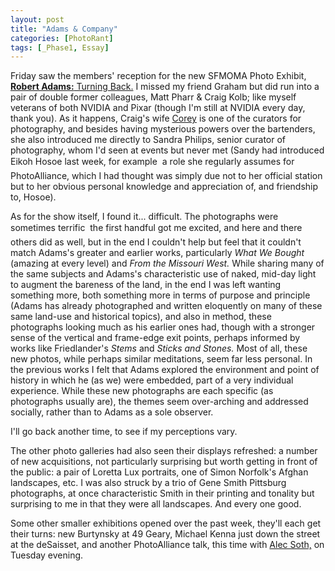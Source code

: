 ```yaml
---
layout: post
title: "Adams & Company"
categories: [PhotoRant]
tags: [_Phase1, Essay]
---
```

Friday saw the members' reception for the new SFMOMA Photo Exhibit, <a href="http://www.sfmoma.org/exhibitions/exhib_detail.asp?id=188"><b>Robert Adams:</b> Turning Back.</a> I missed my friend Graham but did run into a pair of double former colleagues, Matt Pharr & Craig Kolb; like myself veterans of both NVIDIA and Pixar (though I'm still at NVIDIA every day, thank you). As it happens, Craig's wife <a href="http://sfmoma.com/press/pressroom.asp?arch=y&id=190">Corey</a> is one of the curators for photography, and besides having mysterious powers over the bartenders, she also introduced me directly to Sandra Philips, senior curator of photography, whom I'd seen at events but never met (Sandy had introduced Eikoh Hosoe last week, for example &#151; a role she regularly assumes for PhotoAlliance, which I had thought was simply due not to her official station but to her obvious personal knowledge and appreciation of, and friendship to, Hosoe).

<!--more-->
As for the show itself, I found it... difficult. The photographs were sometimes terrific &#151; the first handful got me excited, and here and there others did as well, but in the end I couldn't help but feel that it couldn't match Adams's greater and earlier works, particularly <cite>What We Bought</cite> (amazing at every level) and <cite>From the Missouri West.</cite> While sharing many of the same subjects and Adams's characteristic use of naked, mid-day light to augment the bareness of the land, in the end I was left wanting something more, both something more in terms of purpose and principle (Adams has already photographed and written eloquently on many of these same land-use and historical topics), and also in method, these photographs looking much as his earlier ones had, though with a stronger sense of the vertical and frame-edge exit points, perhaps informed by works like Friedlander's <cite>Stems</cite> and <cite>Sticks and Stones.</cite> Most of all, these new photos, while perhaps similar meditations, seem far less personal. In the previous works I felt that Adams explored the environment and point of history in which he (as we) were embedded, part of a very individual experience. While these new photographs are each specific (as photographs usually are), the themes seem over-arching and addressed socially, rather than to Adams as a sole observer.

I'll go back another time, to see if my perceptions vary.

The other photo galleries had also seen their displays refreshed: a number of new acquisitions, not particularly surprising but worth getting in front of the public: a pair of Loretta Lux portraits, one of Simon Norfolk's Afghan landscapes, etc. I was also struck by a trio of Gene Smith Pittsburg photographs, at once characteristic Smith in their printing and tonality but surprising to me in that they were all landscapes. And every one good.

Some other smaller exhibitions opened over the past week, they'll each get their turns: new Burtynsky at 49 Geary, Michael Kenna just down the street at the deSaisset, and another PhotoAlliance talk, this time with <a href="http://www.alecsoth.com/">Alec Soth,</a> on Tuesday evening.

